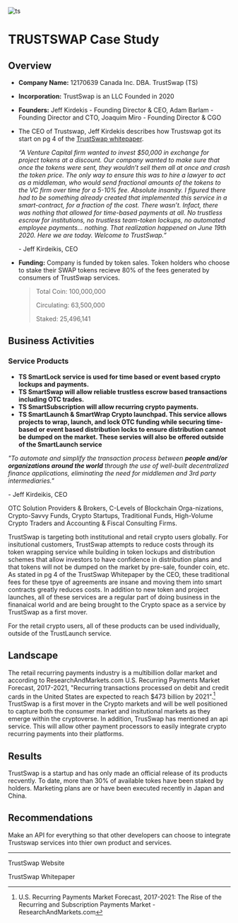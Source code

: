 ![ts](https://s2.coinmarketcap.com/static/img/coins/200x200/5829.png) 
# TRUSTSWAP Case Study

## Overview

* **Company Name:** 12170639 Canada Inc. DBA. TrustSwap (TS)
* **Incorporation:** TrustSwap is an LLC Founded in 2020
* **Founders:** Jeff Kirdekis - Founding Director & CEO, Adam Barlam - Founding Director and CTO, Joaquim Miro - Founding Director & CGO


* The CEO of Trustswap, Jeff Kirdekis describes how Trustswap got its start on pg 4 of the [TrustSwap whitepaper](https://pdfhost.io/v/7kEISzHai_Trust_Swap_WP_1_1pdf.pdf).

    _“A Venture Capital firm wanted to invest $50,000 in exchange for project tokens at a discount. Our company wanted to make sure that once the tokens were sent, they wouldn’t sell them all at once and crash the token price. The only way to ensure this was to hire a lawyer to act as a middleman, who would send fractional amounts of the tokens to the VC firm over time for a 5-10% fee. Absolute insanity. I figured there had to be something already created that implemented this service in a smart-contract, for a fraction of the cost. There wasn’t. Infact, there was nothing that allowed for time-based payments at all. No trustless  escrow  for  institutions,  no trustless team-token lockups,  no  automated employee payments... nothing. That realization happened on June 19th 2020. Here we are today. Welcome to TrustSwap.”_
    
    \- Jeff Kirdeikis, CEO
    
* **Funding:** Company is funded by token sales. Token holders who choose to stake their SWAP tokens recieve 80% of the fees generated by consumers of TrustSwap services.
    > Total Coin: 100,000,000
    >
    > Circulating: 63,500,000
    >
    > Staked: 25,496,141






## Business Activities

### Service Products
* **TS SmartLock service is used for time based or event based crypto lockups and payments.**
* **TS SmartSwap will allow reliable trustless escrow based transactions including OTC trades.**
* **TS SmartSubscription will allow recurring crypto payments.**
* **TS SmartLaunch & SmartWrap Crypto launchpad. This service allows projects to wrap, launch, and lock OTC funding while securing time-based or event based distribution locks to ensure distribution cannot be dumped on the market. These servies will also be offered outside of the SmartLaunch service**

*"To automate and simplify the transaction process between **people and/or organizations around the world** through the use of well-built decentralized finance applications, eliminating the need for middlemen and 3rd party intermediaries."*

\- Jeff Kirdeikis, CEO

OTC Solution Providers & Brokers, C-Levels of Blockchain Orga-nizations, Crypto-Savvy Funds, Crypto Startups, Traditional Funds, High-Volume Crypto Traders and Accounting & Fiscal Consulting Firms.

TrustSwap is targeting both institutional and retail crypto users globally. For insitutional customers, TrustSwap attempts to reduce costs through its token wrapping service while building in token lockups and distribution schemes that allow investors to have confidence in distribution plans and that tokens will not be dumped on the market by pre-sale, founder coin, etc. As stated in pg 4 of the TrustSwap Whitepaper by the CEO, these traditional fees for these tpye of agreements are insane and moving them into smart contracts greatly reduces costs. In addition to new token and project launches, all of these services are a regular part of doing business in the finanaical world and are being brought to the Crypto space as a service by TrustSwap as a first mover.

For the retail crypto users, all of these products can be used individually, outside of the TrustLaunch service. 


## Landscape
The retail recurring payments industry is a multibillion dollar market and according to  ResearchAndMarkets.com U.S. Recurring Payments Market Forecast, 2017-2021, "Recurring transactions processed on debit and credit cards in the United States are expected to reach $473 billion by 2021".[^1] TrustSwap is a first mover in the Crypto markets and will be well positioned to capture both the consumer market and insitutional markets as they emerge within the cryptoverse. In addition, TrusSwap has mentioned an api service. This will allow other payment processors to easily integrate crypto recurring payments into their platforms.


## Results

TrustSwap is a startup and has only made an official release of its products recvently. To date, more than 30% of available tokes have been staked by holders. Marketing plans are or have been executed recently in Japan and China.


## Recommendations
Make an API for everything so that other developers can choose to integrate Trustswap services into thier own product and services.

___

[^1]: U.S. Recurring Payments Market Forecast, 2017-2021: The Rise of the Recurring and Subscription Payments Market - ResearchAndMarkets.com
[^1]: https://www.businesswire.com/news/home/20181120005407/en/U.S.-Recurring-Payments-Market-Forecast-2017-2021-Rise

TrustSwap Website


TrustSwap Whitepaper